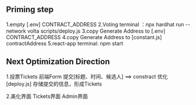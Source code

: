 ## Priming step
1.empty [.env] CONTRACT_ADDRESS
2.Voting terminal ：npx hardhat run --network volta scripts/deploy.js
3.copy Generate Address to [.env] CONTRACT_ADDRESS
4.copy Generate Address to [constant.js] contractAddress
5.react-app terminal: npm start


## Next Optimization Direction
1.投票Tickets
    前端Form  提交[标题、时间、候选人] ==> constract 
    优化[deploy.js] 存储提交的信息，形成Tickets

2.美化界面
    Tickets界面
    Admin界面